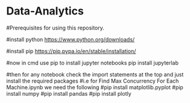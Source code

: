 # Data-Analytics
#Prerequisites for using this repository.

#install python 
https://www.python.org/downloads/

#install pip 
https://pip.pypa.io/en/stable/installation/

#now in cmd use pip to install jupyter notebooks
pip install jupyterlab

#then for any notebook check the import statements at the top and just install the required packages
#i.e for Find Max Concurrency For Each Machine.ipynb we need the following
#pip install matplotlib.pyplot 
#pip install numpy 
#pip install pandas 
#pip install plotly

